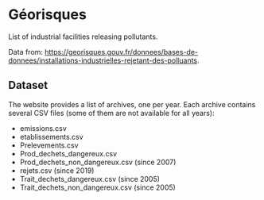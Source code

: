 # Géorisques

List of industrial facilities releasing pollutants.

Data from: https://georisques.gouv.fr/donnees/bases-de-donnees/installations-industrielles-rejetant-des-polluants.

## Dataset

The website provides a list of archives, one per year. Each archive contains several CSV files (some of them are not available for all years):

- emissions.csv
- etablissements.csv
- Prelevements.csv
- Prod_dechets_dangereux.csv
- Prod_dechets_non_dangereux.csv (since 2007)
- rejets.csv (since 2019)
- Trait_dechets_dangereux.csv (since 2005)
- Trait_dechets_non_dangereux.csv (since 2005)
